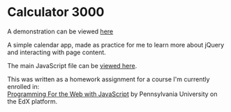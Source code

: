 # Calculator 3000

A demonstration can be viewed [here](http://arielbk.com/calculator3000)

A simple calendar app, made as practice for me to learn more about jQuery and interacting with page content.

The main JavaScript file can be [viewed here](https://github.com/arielbk/calculator-jquery/blob/master/calc.js).

This was written as a homework assignment for a course I'm currently enrolled in:\
[Programming For the Web with JavaScript](https://www.edx.org/course/programming-web-javascript-pennx-sd4x) by Pennsylvania University on the EdX platform.
